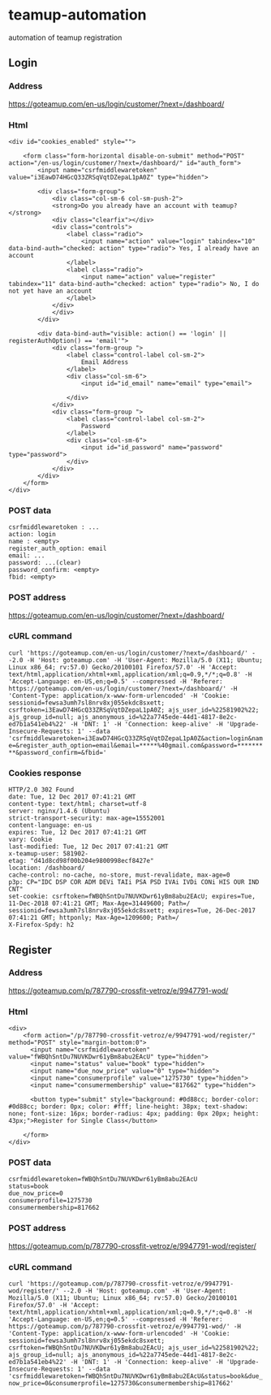 # teamup-automation
automation of teamup registration

## Login
### Address
https://goteamup.com/en-us/login/customer/?next=/dashboard/

### Html
```
<div id="cookies_enabled" style="">
    
    <form class="form-horizontal disable-on-submit" method="POST" action="/en-us/login/customer/?next=/dashboard/" id="auth_form">
        <input name="csrfmiddlewaretoken" value="i3EawD74HGcQ33ZRSqVqtDZepaL1pA0Z" type="hidden">

        <div class="form-group">
            <div class="col-sm-6 col-sm-push-2">
            <strong>Do you already have an account with teamup?</strong>
            <div class="clearfix"></div>
            <div class="controls">
                <label class="radio">
                    <input name="action" value="login" tabindex="10" data-bind-auth="checked: action" type="radio"> Yes, I already have an account
                </label>
                <label class="radio">
                    <input name="action" value="register" tabindex="11" data-bind-auth="checked: action" type="radio"> No, I do not yet have an account
                </label>
            </div>
            </div>
        </div>

        <div data-bind-auth="visible: action() == 'login' || registerAuthOption() == 'email'">
            <div class="form-group ">
                <label class="control-label col-sm-2">
                    Email Address
                </label>
                <div class="col-sm-6">
                    <input id="id_email" name="email" type="email">
                    
                </div>
            </div>
            <div class="form-group ">
                <label class="control-label col-sm-2">
                    Password
                </label>
                <div class="col-sm-6">
                    <input id="id_password" name="password" type="password">
                </div>
            </div>
        </div>
    </form>
</div>
```
### POST data
```
csrfmiddlewaretoken : ...
action: login
name : <empty>
register_auth_option: email
email: ...
password: ...(clear)
password_confirm: <empty>
fbid: <empty>
```

### POST address
https://goteamup.com/en-us/login/customer/?next=/dashboard/

### cURL command
`curl 'https://goteamup.com/en-us/login/customer/?next=/dashboard/' --2.0 -H 'Host: goteamup.com' -H 'User-Agent: Mozilla/5.0 (X11; Ubuntu; Linux x86_64; rv:57.0) Gecko/20100101 Firefox/57.0' -H 'Accept: text/html,application/xhtml+xml,application/xml;q=0.9,*/*;q=0.8' -H 'Accept-Language: en-US,en;q=0.5' --compressed -H 'Referer: https://goteamup.com/en-us/login/customer/?next=/dashboard/' -H 'Content-Type: application/x-www-form-urlencoded' -H 'Cookie: sessionid=fewsa3umh7sl8nrv8xj055ekdc8sxett; csrftoken=i3EawD74HGcQ33ZRSqVqtDZepaL1pA0Z; ajs_user_id=%22581902%22; ajs_group_id=null; ajs_anonymous_id=%22a7745ede-44d1-4817-8e2c-ed7b1a541eb4%22' -H 'DNT: 1' -H 'Connection: keep-alive' -H 'Upgrade-Insecure-Requests: 1' --data 'csrfmiddlewaretoken=i3EawD74HGcQ33ZRSqVqtDZepaL1pA0Z&action=login&name=&register_auth_option=email&email=*****%40gmail.com&password=*********&password_confirm=&fbid='`

### Cookies response
```
HTTP/2.0 302 Found
date: Tue, 12 Dec 2017 07:41:21 GMT
content-type: text/html; charset=utf-8
server: nginx/1.4.6 (Ubuntu)
strict-transport-security: max-age=15552001
content-language: en-us
expires: Tue, 12 Dec 2017 07:41:21 GMT
vary: Cookie
last-modified: Tue, 12 Dec 2017 07:41:21 GMT
x-teamup-user: 581902-
etag: "d41d8cd98f00b204e9800998ecf8427e"
location: /dashboard/
cache-control: no-cache, no-store, must-revalidate, max-age=0
p3p: CP="IDC DSP COR ADM DEVi TAIi PSA PSD IVAi IVDi CONi HIS OUR IND CNT"
set-cookie: csrftoken=fWBQhSntDu7NUVKDwr61yBm8abu2EAcU; expires=Tue, 11-Dec-2018 07:41:21 GMT; Max-Age=31449600; Path=/
sessionid=fewsa3umh7sl8nrv8xj055ekdc8sxett; expires=Tue, 26-Dec-2017 07:41:21 GMT; httponly; Max-Age=1209600; Path=/
X-Firefox-Spdy: h2
```
## Register
### Address
https://goteamup.com/p/787790-crossfit-vetroz/e/9947791-wod/

### Html
```
<div>
    <form action="/p/787790-crossfit-vetroz/e/9947791-wod/register/" method="POST" style="margin-bottom:0">
      <input name="csrfmiddlewaretoken" value="fWBQhSntDu7NUVKDwr61yBm8abu2EAcU" type="hidden">
      <input name="status" value="book" type="hidden">
      <input name="due_now_price" value="0" type="hidden">
      <input name="consumerprofile" value="1275730" type="hidden">
      <input name="consumermembership" value="817662" type="hidden">

      <button type="submit" style="background: #0d88cc; border-color: #0d88cc; border: 0px; color: #fff; line-height: 38px; text-shadow: none; font-size: 16px; border-radius: 4px; padding: 0px 20px; height: 43px;">Register for Single Class</button>

    </form>
</div>
```
### POST data
```
csrfmiddlewaretoken=fWBQhSntDu7NUVKDwr61yBm8abu2EAcU
status=book
due_now_price=0
consumerprofile=1275730
consumermembership=817662
```
### POST address
https://goteamup.com/p/787790-crossfit-vetroz/e/9947791-wod/register/

### cURL command
`curl 'https://goteamup.com/p/787790-crossfit-vetroz/e/9947791-wod/register/' --2.0 -H 'Host: goteamup.com' -H 'User-Agent: Mozilla/5.0 (X11; Ubuntu; Linux x86_64; rv:57.0) Gecko/20100101 Firefox/57.0' -H 'Accept: text/html,application/xhtml+xml,application/xml;q=0.9,*/*;q=0.8' -H 'Accept-Language: en-US,en;q=0.5' --compressed -H 'Referer: https://goteamup.com/p/787790-crossfit-vetroz/e/9947791-wod/' -H 'Content-Type: application/x-www-form-urlencoded' -H 'Cookie: sessionid=fewsa3umh7sl8nrv8xj055ekdc8sxett; csrftoken=fWBQhSntDu7NUVKDwr61yBm8abu2EAcU; ajs_user_id=%22581902%22; ajs_group_id=null; ajs_anonymous_id=%22a7745ede-44d1-4817-8e2c-ed7b1a541eb4%22' -H 'DNT: 1' -H 'Connection: keep-alive' -H 'Upgrade-Insecure-Requests: 1' --data 'csrfmiddlewaretoken=fWBQhSntDu7NUVKDwr61yBm8abu2EAcU&status=book&due_now_price=0&consumerprofile=1275730&consumermembership=817662'`
